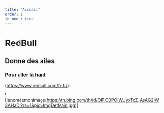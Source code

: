 ```yaml
---
title: "Accueil"
order: 1
in_menu: true
---
```

# RedBull

## Donne des ailes

### Pour aller là haut 

(https://www.redbull.com/fr-fr/).

![lenomdemonimage(https://th.bing.com/th/id/OIP.C0POIWUyxTxZ_AeAG2lW3AHaDt?rs=1&pid=ImgDetMain.jpg)] 